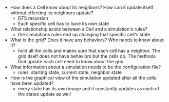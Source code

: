 * How does a Cell know about its neighbors? How can it update itself without effecting its neighbors update?
    * DFS recursion 
    * Each specific cell has to have its own state
* What relationship exists between a Cell and a simulation's rules?
    * the simulations rules end up changing that specific cell's state
* What is the grid? Does it have any behaviors? Who needs to know about it?
    * hold all the cells and makes sure that each cell has a neighbor. The grid itself does not have behaviors but 
    the cells do. The methods that update each cell need to know about the grid
* What information about a simulation needs to be the configuration file?
    * rules, starting state, current state, neighbor state
* How is the graphical view of the simulation updated after all the cells have been updated?
    * every state has its own image and it constantly updates as each of the states update as well